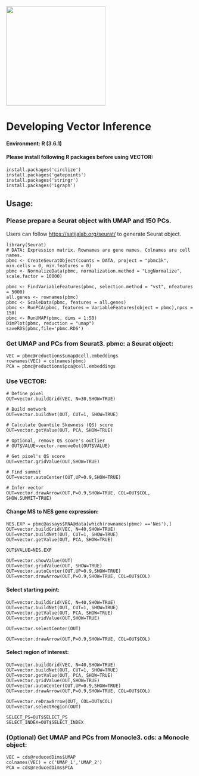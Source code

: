 <img src="https://github.com/jumphone/BEER/blob/master/DATA/Vector_LOGO.png" width="266">

# Developing Vector Inference

#### Environment: R (3.6.1)

#### Please install following R packages before using VECTOR:

    install.packages('circlize')
    install.packages('gatepoints')
    install.packages('stringr')
    install.packages('igraph')

## Usage:

### Please prepare a Seurat object with UMAP and 150 PCs.
Users can follow https://satijalab.org/seurat/ to generate Seurat object.

    library(Seurat)
    # DATA: Expression matrix. Rownames are gene names. Colnames are cell names.
    pbmc <- CreateSeuratObject(counts = DATA, project = "pbmc3k", min.cells = 0, min.features = 0)
    pbmc <- NormalizeData(pbmc, normalization.method = "LogNormalize", scale.factor = 10000)

    pbmc <- FindVariableFeatures(pbmc, selection.method = "vst", nfeatures = 5000)
    all.genes <- rownames(pbmc)
    pbmc <- ScaleData(pbmc, features = all.genes)
    pbmc <- RunPCA(pbmc, features = VariableFeatures(object = pbmc),npcs = 150)
    pbmc <- RunUMAP(pbmc, dims = 1:50)
    DimPlot(pbmc, reduction = "umap")
    saveRDS(pbmc,file='pbmc.RDS')

### Get UMAP and PCs from Seurat3. pbmc: a Seurat object:

    VEC = pbmc@reductions$umap@cell.embeddings
    rownames(VEC) = colnames(pbmc)
    PCA = pbmc@reductions$pca@cell.embeddings


###  Use VECTOR:


    # Define pixel
    OUT=vector.buildGrid(VEC, N=30,SHOW=TRUE)
    
    # Build network
    OUT=vector.buildNet(OUT, CUT=1, SHOW=TRUE)
    
    # Calculate Quantile Skewness (QS) score
    OUT=vector.getValue(OUT, PCA, SHOW=TRUE)
    
    # Optional, remove QS score's outlier
    # OUT$VALUE=vector.removeOut(OUT$VALUE)
    
    # Get pixel's QS score
    OUT=vector.gridValue(OUT,SHOW=TRUE)
    
    # Find summit
    OUT=vector.autoCenter(OUT,UP=0.9,SHOW=TRUE)
    
    # Infer vector
    OUT=vector.drawArrow(OUT,P=0.9,SHOW=TRUE, COL=OUT$COL, SHOW.SUMMIT=TRUE)


#### Change MS to NES gene expression:

    NES.EXP = pbmc@assays$RNA@data[which(rownames(pbmc) =='Nes'),]
    OUT=vector.buildGrid(VEC, N=40,SHOW=TRUE)
    OUT=vector.buildNet(OUT, CUT=1, SHOW=TRUE)
    OUT=vector.getValue(OUT, PCA, SHOW=TRUE)

    OUT$VALUE=NES.EXP

    OUT=vector.showValue(OUT)
    OUT=vector.gridValue(OUT, SHOW=TRUE)
    OUT=vector.autoCenter(OUT,UP=0.9,SHOW=TRUE)
    OUT=vector.drawArrow(OUT,P=0.9,SHOW=TRUE, COL=OUT$COL)

    
#### Select starting point:

    OUT=vector.buildGrid(VEC, N=40,SHOW=TRUE)
    OUT=vector.buildNet(OUT, CUT=1, SHOW=TRUE)
    OUT=vector.getValue(OUT, PCA, SHOW=TRUE)
    OUT=vector.gridValue(OUT,SHOW=TRUE)

    OUT=vector.selectCenter(OUT)

    OUT=vector.drawArrow(OUT,P=0.9,SHOW=TRUE, COL=OUT$COL)

#### Select region of interest:

    OUT=vector.buildGrid(VEC, N=40,SHOW=TRUE)
    OUT=vector.buildNet(OUT, CUT=1, SHOW=TRUE)
    OUT=vector.getValue(OUT, PCA, SHOW=TRUE)
    OUT=vector.gridValue(OUT,SHOW=TRUE)
    OUT=vector.autoCenter(OUT,UP=0.9,SHOW=TRUE)
    OUT=vector.drawArrow(OUT,P=0.9,SHOW=TRUE, COL=OUT$COL)

    OUT=vector.reDrawArrow(OUT, COL=OUT$COL)
    OUT=vector.selectRegion(OUT)

    SELECT_PS=OUT$SELECT_PS
    SELECT_INDEX=OUT$SELECT_INDEX






### (Optional) Get UMAP and PCs from Monocle3. cds: a Monocle object:
   
    VEC = cds@reducedDims$UMAP
    colnames(VEC) = c('UMAP_1','UMAP_2')
    PCA = cds@reducedDims$PCA

